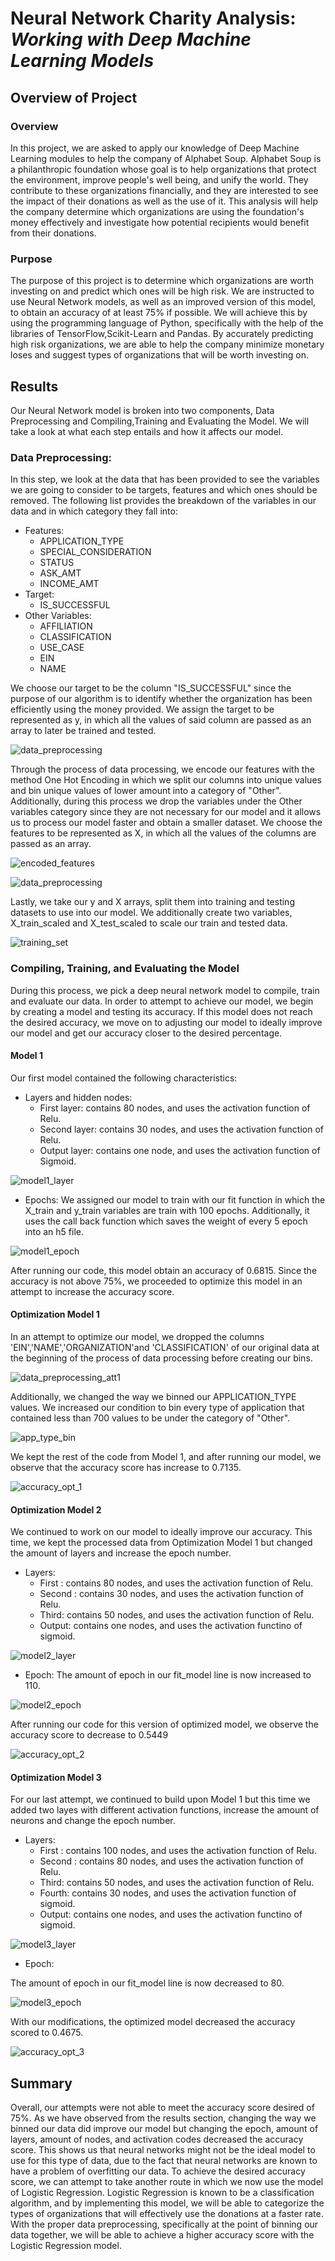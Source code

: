 # Neural Network Charity Analysis: ***Working with Deep Machine Learning Models***

## Overview of Project

### Overview
In this project, we are asked to apply our knowledge of Deep Machine Learning modules to help the company of Alphabet Soup. 
Alphabet Soup is a philanthropic foundation whose goal is to help organizations that protect the environment, improve people's well being, and unify the world. They contribute to these organizations financially, and they are interested to see the impact of their donations as well as the use of it. This analysis will help the company determine which organizations are using the foundation's money effectively and investigate how potential recipients would benefit from their donations.

### Purpose

The purpose of this project is to determine which organizations are worth investing on and predict which ones will be high risk. We are instructed to use Neural Network models, as well as an improved version of this model, to obtain an accuracy of at least 75% if possible. We will achieve this by using the programming language of Python, specifically with the  help of the libraries of TensorFlow,Scikit-Learn and Pandas. By accurately predicting high risk organizations, we are able to help the company minimize monetary loses and suggest types of organizations that will be worth investing on.

## Results
 
Our Neural Network model is broken into two components, Data Preprocessing and Compiling,Training and Evaluating the Model. We will take a look at what each step entails and how it affects our model.
 
### Data Preprocessing:
In this step, we look at the data that has been provided to see the variables we are going to consider to be targets, features and which ones should be removed. The following list provides the breakdown of the variables in our data and in which category they fall into:

- Features:
  - APPLICATION_TYPE
  - SPECIAL_CONSIDERATION
  - STATUS
  - ASK_AMT
  - INCOME_AMT
- Target:
  - IS_SUCCESSFUL
- Other Variables:
  - AFFILIATION
  - CLASSIFICATION
  - USE_CASE
  - EIN
  - NAME
  
We choose our target to be the column "IS_SUCCESSFUL" since the purpose of our algorithm is to identify whether the organization has been efficiently using the money provided. We assign the target to be represented as y, in which all the values of said column are passed as an array to later be trained and tested.

![data_preprocessing](https://user-images.githubusercontent.com/111034667/213823435-2d62b095-cb20-478e-a702-b7dea8316907.png)

Through the process of data processing, we encode our features with the method One Hot Encoding in which we split our columns into unique values and bin unique values of lower amount into a category of "Other". Additionally, during this process we drop the variables under the Other variables category since they are not necessary for our model and it allows us to process our model faster and obtain a smaller dataset. We choose the features to be represented as X, in which all the values of the columns are passed as an array.

![encoded_features](https://user-images.githubusercontent.com/111034667/213823174-730a3a55-0710-43e2-9fef-3c15cc332c49.png)

![data_preprocessing](https://user-images.githubusercontent.com/111034667/213823435-2d62b095-cb20-478e-a702-b7dea8316907.png)

Lastly, we take our y and X arrays, split them into training and testing datasets to use into our model. We additionally create two variables, X_train_scaled and X_test_scaled to scale our train and tested data.

![training_set](https://user-images.githubusercontent.com/111034667/213823357-ed358435-be74-4f5f-84f3-70ce66c523f3.png)


### Compiling, Training, and Evaluating the Model

During this process, we pick a deep neural network model to compile, train and evaluate our data. In order to attempt to achieve our model, we begin by creating a model and testing its accuracy. If this model does not reach the desired accuracy, we move on to adjusting our model to ideally improve our model and get our accuracy closer to the desired percentage.

#### Model 1

Our first model contained the following characteristics:

- Layers and hidden nodes: 
  - First layer: contains 80 nodes, and uses the activation function of Relu.
  - Second layer: contains 30 nodes, and uses the activation function of Relu.
  - Output layer: contains one node, and uses the activation function of Sigmoid.

![model1_layer](https://user-images.githubusercontent.com/111034667/213825196-03382fbe-9063-4c05-b8e8-832f7d3b9b4f.png)

- Epochs:
We assigned our model to train with our fit function in which the X_train and y_train variables are train with 100 epochs. Additionally, it uses the call back function which saves the weight  of every 5 epoch into an h5 file.
 
![model1_epoch](https://user-images.githubusercontent.com/111034667/213825094-f075bed4-be4f-4818-871f-09196bbd885c.png)

After running our code, this model obtain an accuracy of 0.6815. Since the accuracy is not above 75%, we proceeded to optimize this model in an attempt to increase the accuracy score.

#### Optimization Model 1

In an attempt to optimize our model, we dropped the columns 'EIN','NAME','ORGANIZATION'and 'CLASSIFICATION' of our original data at the beginning of the process of data processing before creating our bins.

![data_preprocessing_att1](https://user-images.githubusercontent.com/111034667/213828254-8d39b4da-c3e5-41c3-9dee-bb56faf39d5d.png)

Additionally, we changed the way we binned our APPLICATION_TYPE values. We increased  our condition to bin every type of application that contained less than 700 values to be under the category of "Other". 

![app_type_bin](https://user-images.githubusercontent.com/111034667/213828273-bf143c20-46ac-4f42-bbbc-634b8f40915e.png)

We kept the rest of the code from Model 1, and after running our model, we observe that the accuracy score has increase to 0.7135.

![accuracy_opt_1](https://user-images.githubusercontent.com/111034667/213828379-839635fe-7cc5-462f-98f8-21ba79b1ac27.png)

#### Optimization Model 2

We continued to work on our model to ideally improve our accuracy. This time, we kept the processed data from Optimization Model 1 but changed the amount of layers and increase the epoch number. 

- Layers:
  - First : contains 80 nodes, and uses the activation function of Relu.
  - Second : contains 30 nodes, and uses the activation function of Relu.
  - Third: contains 50 nodes, and uses the activation function of Relu.
  - Output: contains one nodes, and uses the activation functino of sigmoid.

![model2_layer](https://user-images.githubusercontent.com/111034667/213903198-59fcfb6e-a223-4aaa-8b05-39b793318836.png)

- Epoch:
The amount of epoch in our fit_model line is now increased to 110.

![model2_epoch](https://user-images.githubusercontent.com/111034667/213903216-3a29f8fd-cf62-4bf7-ae0e-8c9c4bc6759b.png)

After running our code for this version of optimized model,  we observe the accuracy score to decrease to 0.5449

![accuracy_opt_2](https://user-images.githubusercontent.com/111034667/213903250-dc12f503-1b91-40df-8cb0-3d55124f308b.png)

#### Optimization Model 3

For our last attempt, we continued to build upon Model 1 but this time we added two layes with different activation functions, increase the amount of neurons and change the epoch number.

- Layers:
  - First : contains 100 nodes, and uses the activation function of Relu.
  - Second : contains 80 nodes, and uses the activation function of Relu.
  - Third: contains 50 nodes, and uses the activation function of Relu.
  - Fourth: contains 30 nodes, and uses the activation function of sigmoid.
  - Output: contains one nodes, and uses the activation functino of sigmoid.
 
![model3_layer](https://user-images.githubusercontent.com/111034667/213903824-9023fbb2-3710-40af-bf38-581e1c4d6023.png)

- Epoch:

The amount of epoch in our fit_model line is now decreased to 80.

![model3_epoch](https://user-images.githubusercontent.com/111034667/213903834-16a9851e-9847-460b-a257-39adf5c44c39.png)

With our modifications, the optimized model decreased the accuracy scored to 0.4675.

![accuracy_opt_3](https://user-images.githubusercontent.com/111034667/213903854-d222456c-6184-48c1-aa56-db476d95fefd.png)

## Summary

Overall, our attempts were not able to meet the accuracy score desired of 75%. As we have observed from the results section, changing the way we binned our data did improve our model but changing the epoch, amount of layers, amount of nodes, and activation codes decreased the accuracy score. This shows us that neural networks might not be the ideal model to use for this type of data, due to the fact that neural networks are known to have a problem of overfitting our data. To achieve the desired accuracy score, we can attempt to take another route in which we now use the model of Logistic Regression. Logistic Regression is known to be a classification algorithm, and by implementing this model, we will be able to categorize the types of organizations that will effectively use the donations at a faster rate. With the proper data preprocessing, specifically at the point of binning our data together, we will be able to achieve a higher accuracy score with the Logistic Regression model.
